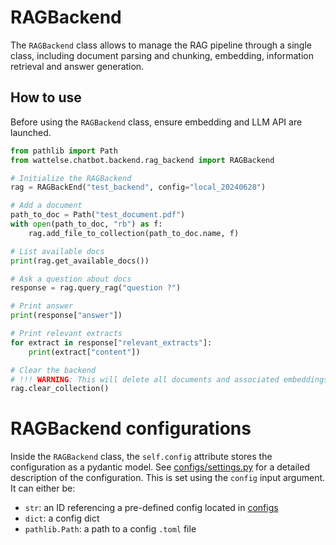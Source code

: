 # RAGBackend

The `RAGBackend` class allows to manage the RAG pipeline through a single class, including document parsing and chunking, embedding, information retrieval and answer generation.

## How to use

Before using the `RAGBackend` class, ensure embedding and LLM API are launched.

```python
from pathlib import Path
from wattelse.chatbot.backend.rag_backend import RAGBackend

# Initialize the RAGBackend
rag = RAGBackEnd("test_backend", config="local_20240628")

# Add a document
path_to_doc = Path("test_document.pdf")
with open(path_to_doc, "rb") as f:
    rag.add_file_to_collection(path_to_doc.name, f)

# List available docs
print(rag.get_available_docs())

# Ask a question about docs
response = rag.query_rag("question ?")

# Print answer
print(response["answer"])

# Print relevant extracts
for extract in response["relevant_extracts"]:
    print(extract["content"])

# Clear the backend
# !!! WARNING: This will delete all documents and associated embeddings !!!
rag.clear_collection()
```

# RAGBackend configurations

Inside the `RAGBackend` class, the `self.config` attribute stores the configuration as a pydantic model. See [configs/settings.py](configs/settings.py) for a detailed description of the configuration. This is set using the `config` input argument. It can either be:
- `str`: an ID referencing a pre-defined config located in [configs](configs/)
- `dict`: a config dict
- `pathlib.Path`: a path to a config `.toml` file